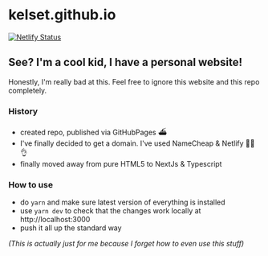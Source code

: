 # kelset.github.io

[![Netlify Status](https://api.netlify.com/api/v1/badges/bb974a55-c950-4200-993b-a4cbfe73abea/deploy-status)](https://app.netlify.com/sites/xenodochial-northcutt-74ba42/deploys)

## See? I'm a cool kid, I have a personal website!

Honestly, I'm really bad at this. Feel free to ignore this website and this repo completely.

### History

- created repo, published via GitHubPages ⛴
- I've finally decided to get a domain. I've used NameCheap & Netlify 👨‍🍳👌
- finally moved away from pure HTML5 to NextJs & Typescript

### How to use

- do `yarn` and make sure latest version of everything is installed
- use `yarn dev` to check that the changes work locally at http://localhost:3000
- push it all up the standard way

_(This is actually just for me because I forget how to even use this stuff)_
